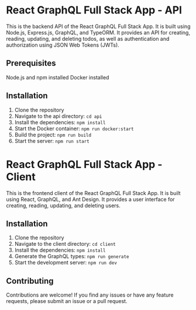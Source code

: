 # React GraphQL Full Stack App - API

This is the backend API of the React GraphQL Full Stack App. It is built using Node.js, Express.js, GraphQL, and TypeORM. It provides an API for creating, reading, updating, and deleting todos, as well as authentication and authorization using JSON Web Tokens (JWTs).

## Prerequisites

Node.js and npm installed
Docker installed

## Installation

1. Clone the repository
2. Navigate to the api directory: `cd api`
3. Install the dependencies: `npm install`
4. Start the Docker container: `npm run docker:start`
5. Build the project: `npm run build`
6. Start the server: `npm run start`

# React GraphQL Full Stack App - Client

This is the frontend client of the React GraphQL Full Stack App. It is built using React, GraphQL, and Ant Design. It provides a user interface for creating, reading, updating, and deleting users.

## Installation

1. Clone the repository
2. Navigate to the client directory: `cd client`
3. Install the dependencies: `npm install`
4. Generate the GraphQL types: `npm run generate`
5. Start the development server: `npm run dev`

## Contributing

Contributions are welcome! If you find any issues or have any feature requests, please submit an issue or a pull request.
